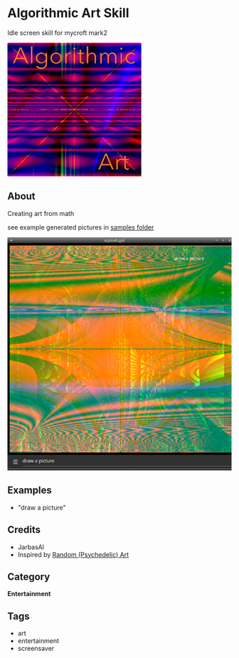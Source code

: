 # Algorithmic Art Skill

Idle screen skill for mycroft mark2

![](./logo.png)

## About

Creating art from math

see example generated pictures in [samples folder](./samples)

![](./screenshot.png)


## Examples
* "draw a picture"

## Credits
- JarbasAl
- Inspired by [Random (Psychedelic) Art](https://jeremykun.com/2012/01/01/random-psychedelic-art/)

## Category
**Entertainment**

## Tags
- art
- entertainment
- screensaver
